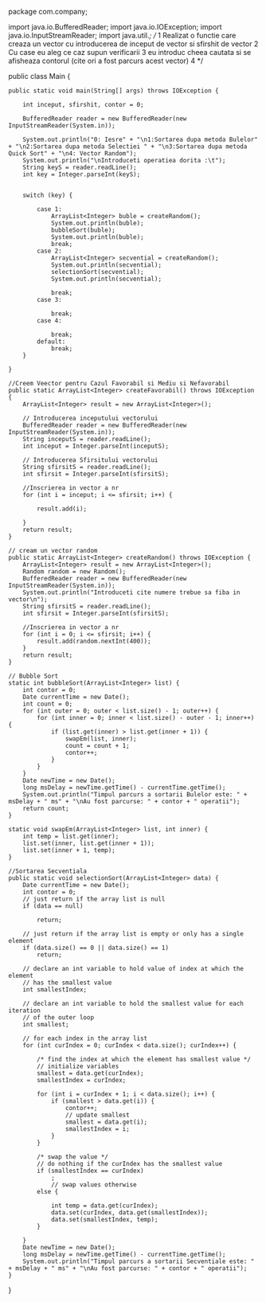package com.company;

import java.io.BufferedReader;
import java.io.IOException;
import java.io.InputStreamReader;
import java.util.*;
/*
1 Realizat o functie care creaza un vector cu introducerea de inceput de vector si sfirshit de vector
2 Cu case eu aleg ce caz supun verificarii
3 eu introduc cheea cautata si se afisheaza contorul (cite ori a fost parcurs acest vector)
4
 */

public class Main {

    public static void main(String[] args) throws IOException {

        int inceput, sfirshit, contor = 0;

        BufferedReader reader = new BufferedReader(new InputStreamReader(System.in));

        System.out.println("0: Iesre" + "\n1:Sortarea dupa metoda Bulelor" + "\n2:Sortarea dupa metoda Selectiei " + "\n3:Sortarea dupa metoda Quick Sort" + "\n4: Vector Random");
        System.out.println("\nIntroduceti operatiea dorita :\t");
        String keyS = reader.readLine();
        int key = Integer.parseInt(keyS);


        switch (key) {

            case 1:
                ArrayList<Integer> buble = createRandom();
                System.out.println(buble);
                bubbleSort(buble);
                System.out.println(buble);
                break;
            case 2:
                ArrayList<Integer> secvential = createRandom();
                System.out.println(secvential);
                selectionSort(secvential);
                System.out.println(secvential);

                break;
            case 3:
              
                break;
            case 4:

                break;
            default:
                break;
        }

    }

    //Creem Veector pentru Cazul Favorabil si Mediu si Nefavorabil
    public static ArrayList<Integer> createFavorabil() throws IOException {
        ArrayList<Integer> result = new ArrayList<Integer>();

        // Introducerea inceputului vectorului
        BufferedReader reader = new BufferedReader(new InputStreamReader(System.in));
        String inceputS = reader.readLine();
        int inceput = Integer.parseInt(inceputS);

        // Introducerea Sfirsitului vectorului
        String sfirsitS = reader.readLine();
        int sfirsit = Integer.parseInt(sfirsitS);

        //Inscrierea in vector a nr
        for (int i = inceput; i <= sfirsit; i++) {

            result.add(i);

        }
        return result;
    }

    // cream un vector random
    public static ArrayList<Integer> createRandom() throws IOException {
        ArrayList<Integer> result = new ArrayList<Integer>();
        Random random = new Random();
        BufferedReader reader = new BufferedReader(new InputStreamReader(System.in));
        System.out.println("Introduceti cite numere trebue sa fiba in vector\n");
        String sfirsitS = reader.readLine();
        int sfirsit = Integer.parseInt(sfirsitS);

        //Inscrierea in vector a nr
        for (int i = 0; i <= sfirsit; i++) {
            result.add(random.nextInt(400));
        }
        return result;
    }

    // Bubble Sort
    static int bubbleSort(ArrayList<Integer> list) {
        int contor = 0;
        Date currentTime = new Date();
        int count = 0;
        for (int outer = 0; outer < list.size() - 1; outer++) {
            for (int inner = 0; inner < list.size() - outer - 1; inner++) {
                if (list.get(inner) > list.get(inner + 1)) {
                    swapEm(list, inner);
                    count = count + 1;
                    contor++;
                }
            }
        }
        Date newTime = new Date();
        long msDelay = newTime.getTime() - currentTime.getTime();
        System.out.println("Timpul parcurs a sortarii Bulelor este: " + msDelay + " ms" + "\nAu fost parcurse: " + contor + " operatii");
        return count;
    }

    static void swapEm(ArrayList<Integer> list, int inner) {
        int temp = list.get(inner);
        list.set(inner, list.get(inner + 1));
        list.set(inner + 1, temp);
    }

    //Sortarea Secventiala
    public static void selectionSort(ArrayList<Integer> data) {
        Date currentTime = new Date();
        int contor = 0;
        // just return if the array list is null
        if (data == null)

            return;

        // just return if the array list is empty or only has a single element
        if (data.size() == 0 || data.size() == 1)
            return;

        // declare an int variable to hold value of index at which the element
        // has the smallest value
        int smallestIndex;

        // declare an int variable to hold the smallest value for each iteration
        // of the outer loop
        int smallest;

        // for each index in the array list
        for (int curIndex = 0; curIndex < data.size(); curIndex++) {

			/* find the index at which the element has smallest value */
            // initialize variables
            smallest = data.get(curIndex);
            smallestIndex = curIndex;

            for (int i = curIndex + 1; i < data.size(); i++) {
                if (smallest > data.get(i)) {
                    contor++;
                    // update smallest
                    smallest = data.get(i);
                    smallestIndex = i;
                }
            }

			/* swap the value */
            // do nothing if the curIndex has the smallest value
            if (smallestIndex == curIndex)
                ;
                // swap values otherwise
            else {

                int temp = data.get(curIndex);
                data.set(curIndex, data.get(smallestIndex));
                data.set(smallestIndex, temp);
            }

        }
        Date newTime = new Date();
        long msDelay = newTime.getTime() - currentTime.getTime();
        System.out.println("Timpul parcurs a sortarii Secventiale este: " + msDelay + " ms" + "\nAu fost parcurse: " + contor + " operatii");
    }


}
